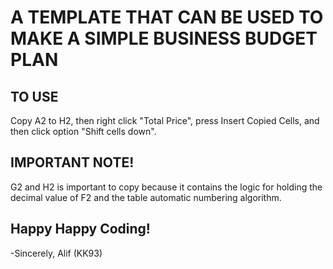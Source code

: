 # A TEMPLATE THAT CAN BE USED TO MAKE A SIMPLE BUSINESS BUDGET PLAN

## TO USE
Copy A2 to H2, then right click "Total Price", press Insert Copied Cells, and then click option "Shift cells down".

## IMPORTANT NOTE!
G2 and H2 is important to copy because it contains the logic for holding the decimal value of F2 and the table automatic numbering algorithm.

## Happy Happy Coding!
-Sincerely, Alif (KK93)
